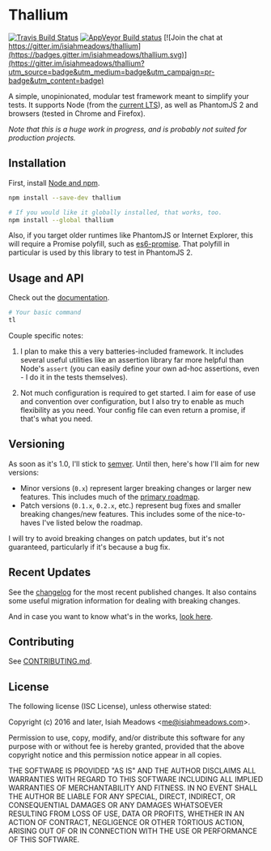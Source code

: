 # Thallium

[![Travis Build Status](https://travis-ci.org/isiahmeadows/thallium.svg?branch=master)](https://travis-ci.org/isiahmeadows/thallium) [![AppVeyor Build status](https://ci.appveyor.com/api/projects/status/f9lhn8ivfwj39k7k?svg=true)](https://ci.appveyor.com/project/isiahmeadows/thallium)
[![Join the chat at https://gitter.im/isiahmeadows/thallium](https://badges.gitter.im/isiahmeadows/thallium.svg)](https://gitter.im/isiahmeadows/thallium?utm_source=badge&utm_medium=badge&utm_campaign=pr-badge&utm_content=badge)

A simple, unopinionated, modular test framework meant to simplify your tests. It supports Node (from the [current LTS](https://github.com/nodejs/LTS/)), as well as PhantomJS 2 and browsers (tested in Chrome and Firefox).

*Note that this is a huge work in progress, and is probably not suited for production projects.*

## Installation

First, install [Node and npm](https://nodejs.org/en/download/).

```sh
npm install --save-dev thallium

# If you would like it globally installed, that works, too.
npm install --global thallium
```

Also, if you target older runtimes like PhantomJS or Internet Explorer, this will require a Promise polyfill, such as [es6-promise](https://github.com/stefanpenner/es6-promise). That polyfill in particular is used by this library to test in PhantomJS 2.

## Usage and API

Check out the [documentation](http://github.com/isiahmeadows/thallium/blob/master/docs/README.md).

```sh
# Your basic command
tl
```

Couple specific notes:

1. I plan to make this a very batteries-included framework. It includes several useful utilities like an assertion library far more helpful than Node's `assert` (you can easily define your own ad-hoc assertions, even - I do it in the tests themselves).

2. Not much configuration is required to get started. I aim for ease of use and convention over configuration, but I also try to enable as much flexibility as you need. Your config file can even return a promise, if that's what you need.

## Versioning

As soon as it's 1.0, I'll stick to [semver](https://semver.org). Until then, here's how I'll aim for new versions:

- Minor versions (`0.x`) represent larger breaking changes or larger new features. This includes much of the [primary roadmap](https://github.com/isiahmeadows/thallium/blob/master/roadmap.md).
- Patch versions (`0.1.x`, `0.2.x`, etc.) represent bug fixes and smaller breaking changes/new features. This includes some of the nice-to-haves I've listed below the roadmap.

I will try to avoid breaking changes on patch updates, but it's not guaranteed, particularly if it's because a bug fix.

## Recent Updates

See the [changelog](https://github.com/isiahmeadows/thallium/blob/master/CHANGELOG.md) for the most recent published changes. It also contains some useful migration information for dealing with breaking changes.

And in case you want to know what's in the works, [look here](https://github.com/isiahmeadows/thallium/blob/master/roadmap.md).

## Contributing

See [CONTRIBUTING.md](https://github.com/isiahmeadows/thallium/blob/master/CONTRIBUTING.md).

## License

The following license (ISC License), unless otherwise stated:

Copyright (c) 2016 and later, Isiah Meadows &lt;me@isiahmeadows.com&gt;.

Permission to use, copy, modify, and/or distribute this software for any purpose with or without fee is hereby granted, provided that the above copyright notice and this permission notice appear in all copies.

THE SOFTWARE IS PROVIDED "AS IS" AND THE AUTHOR DISCLAIMS ALL WARRANTIES WITH REGARD TO THIS SOFTWARE INCLUDING ALL IMPLIED WARRANTIES OF MERCHANTABILITY AND FITNESS. IN NO EVENT SHALL THE AUTHOR BE LIABLE FOR ANY SPECIAL, DIRECT, INDIRECT, OR CONSEQUENTIAL DAMAGES OR ANY DAMAGES WHATSOEVER RESULTING FROM LOSS OF USE, DATA OR PROFITS, WHETHER IN AN ACTION OF CONTRACT, NEGLIGENCE OR OTHER TORTIOUS ACTION, ARISING OUT OF OR IN CONNECTION WITH THE USE OR PERFORMANCE OF THIS SOFTWARE.
